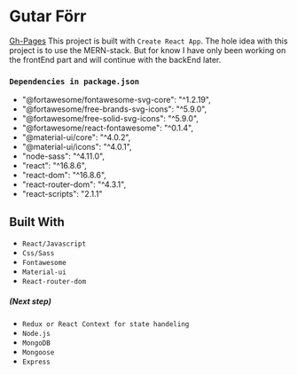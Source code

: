 # Gutar Förr 
[Gh-Pages](https://wongprom.github.io/gutar/)
This project is built with `Create React App`. The hole idea with this project is to use the MERN-stack. But for know I have only been working on the frontEnd part and will continue with the backEnd later.

<!-- ## Getting Started
These instructions will get you a copy of the project up and running on your local machine for development and testing purposes. See deployment for notes on how to deploy the project on a live system. -->

### `Dependencies in package.json`
* "@fortawesome/fontawesome-svg-core": "^1.2.19",
* "@fortawesome/free-brands-svg-icons": "^5.9.0",
* "@fortawesome/free-solid-svg-icons": "^5.9.0",
* "@fortawesome/react-fontawesome": "^0.1.4",
* "@material-ui/core": "^4.0.2",
* "@material-ui/icons": "^4.0.1",
* "node-sass": "^4.11.0",
* "react": "^16.8.6",
* "react-dom": "^16.8.6",
* "react-router-dom": "^4.3.1",
* "react-scripts": "2.1.1"

## Built With
* `React/Javascript`
* `Css/Sass`
* `Fontawesome`
* `Material-ui`
* `React-router-dom`
##### (Next step)
* `Redux or React Context for state handeling`
* `Node.js`
* `MongoDB`
* `Mongoose`
* `Express`




